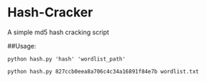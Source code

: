 # Hash-Cracker
A simple md5 hash cracking script

##Usage:
```
python hash.py 'hash' 'wordlist_path'
  
python hash.py 827ccb0eea8a706c4c34a16891f84e7b wordlist.txt
```
